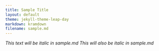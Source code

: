 ```yaml
---
title: Sample Title
layout: default
theme: jekyll-theme-leap-day
markdown: kramdown
filename: sample.md
---
```


*This text will be italic in sample.md*
_This will also be italic in sample.md_

